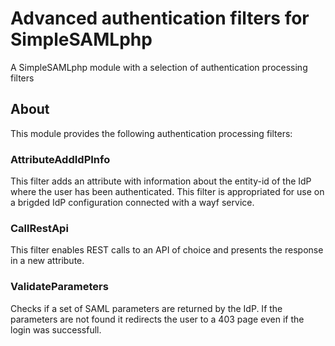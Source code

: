 # Advanced authentication filters for SimpleSAMLphp

A SimpleSAMLphp module with a selection of authentication processing filters

## About

This module provides the following authentication processing filters:

### AttributeAddIdPInfo
This filter adds an attribute with information about the entity-id of the IdP where the user has been authenticated. This filter is appropriated for use on a brigded IdP configuration connected with a wayf service.

### CallRestApi
This filter enables REST calls to an API of choice and presents the response in a new attribute.

### ValidateParameters
Checks if a set of SAML parameters are returned by the IdP. If the parameters are not
found it redirects the user to a 403 page even if the login was successfull.
